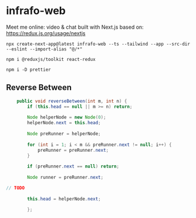 # infrafo-web
Meet me online: video &amp; chat built with Next.js
based on: https://redux.js.org/usage/nextjs
```
npx create-next-app@latest infrafo-web --ts --tailwind --app --src-dir --eslint --import-alias "@/*"

npm i @reduxjs/toolkit react-redux

npm i -D prettier
```

## Reverse Between
```java
    public void reverseBetween(int m, int n) {
        if (this.head == null || m >= n) return;
        
        Node helperNode = new Node(0);
        helperNode.next = this.head;
        
        Node preRunner = helperNode;
        
        for (int i = 1; i < m && preRunner.next != null; i++) {
            preRunner = preRunner.next;
        }
        
        if (preRunner.next == null) return;
        
        Node runner = preRunner.next;

// TODO
        
        this.head = helperNode.next;
            
        };
```

